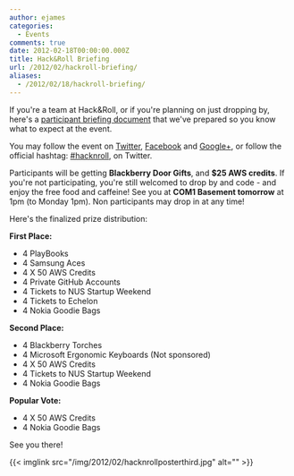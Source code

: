 ```yaml
---
author: ejames
categories:
  - Events
comments: true
date: 2012-02-18T00:00:00.000Z
title: Hack&Roll Briefing
url: /2012/02/hackroll-briefing/
aliases:
  - /2012/02/18/hackroll-briefing/
---
```


If you're a team at Hack&amp;Roll, or if you're planning on just dropping by, here's a <a href="/img/2012/01/HackRollBriefing.pdf">participant briefing document</a> that we've prepared so you know what to expect at the event.

You may follow the event on <a href="https://twitter.com/nushackers">Twitter</a>, <a href="//www.facebook.com/pages/NUS-Hackers/164904410234667">Facebook</a> and <a href="https://plus.google.com/116062151863023912691/posts">Google+</a>, or follow the official hashtag: <a href="https://twitter.com/#!/search/%23hacknroll">#hacknroll</a>, on Twitter.

Participants will be getting <strong>Blackberry Door Gifts</strong>, and <strong>$25 AWS credits</strong>. If you're not participating, you're still welcomed to drop by and code - and enjoy the free food and caffeine! See you at <strong>COM1 Basement tomorrow</strong> at 1pm (to Monday 1pm). Non participants may drop in at any time!

Here's the finalized prize distribution:

<strong>First Place:</strong>
<ul>
  <li>4 PlayBooks</li>
  <li>4 Samsung Aces</li>
  <li>4 X 50 AWS Credits</li>
  <li>4 Private GitHub Accounts</li>
  <li>4 Tickets to NUS Startup Weekend</li>
  <li>4 Tickets to Echelon</li>
  <li>4 Nokia Goodie Bags</li>
</ul>
<strong>Second Place:</strong>
<ul>
  <li>4 Blackberry Torches</li>
  <li>4 Microsoft Ergonomic Keyboards (Not sponsored)</li>
  <li>4 X 50 AWS Credits</li>
  <li>4 Tickets to NUS Startup Weekend</li>
  <li>4 Nokia Goodie Bags</li>
</ul>
<strong>Popular Vote:</strong>
<ul>
  <li>4 X 50 AWS Credits</li>
  <li>4 Nokia Goodie Bags</li>
</ul>

See you there!

{{< imglink src="/img/2012/02/hacknrollposterthird.jpg" alt="" >}}

